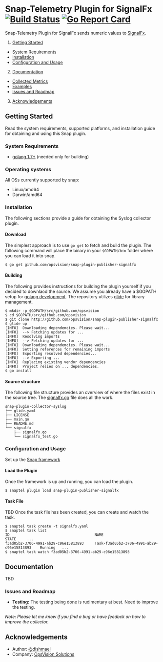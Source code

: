 <!--
http://www.apache.org/licenses/LICENSE-2.0.txt


Copyright 2017 OpsVision Solutions

Licensed under the Apache License, Version 2.0 (the "License");
you may not use this file except in compliance with the License.
You may obtain a copy of the License at

    http://www.apache.org/licenses/LICENSE-2.0

Unless required by applicable law or agreed to in writing, software
distributed under the License is distributed on an "AS IS" BASIS,
WITHOUT WARRANTIES OR CONDITIONS OF ANY KIND, either express or implied.
See the License for the specific language governing permissions and
limitations under the License.
-->
# Snap-Telemetry Plugin for SignalFx [![Build Status](https://travis-ci.org/opsvision/snap-plugin-publisher-signalfx.svg?branch=master)](https://travis-ci.org/opsvision/snap-plugin-publisher-signalfx) [![Go Report Card](https://goreportcard.com/badge/github.com/opsvision/snap-plugin-publisher-signalfx)](https://goreportcard.com/report/github.com/opsvision/snap-plugin-publisher-signalfx)
Snap-Telemetry Plugin for SignalFx sends numeric values to [SignalFx](https://signalfx.com/).

1. [Getting Started](#getting-started)
  * [System Requirements](#system-requirements)
  * [Installation](#installation)
  * [Configuration and Usage](#configuration-and-usage)
2. [Documentation](#documentation)
  * [Collected Metrics](#collected-metrics)
  * [Examples](#examples)
  * [Issues and Roadmap](#issues-and-roadmap)
3. [Acknowledgements](#acknowledgements)

## Getting Started
Read the system requirements, supported platforms, and installation guide for obtaining and using this Snap plugin.
### System Requirements 
* [golang 1.7+](https://golang.org/dl/) (needed only for building)

### Operating systems
All OSs currently supported by snap:
* Linux/amd64
* Darwin/amd64

### Installation
The following sections provide a guide for obtaining the Syslog collector plugin.

#### Download
The simplest approach is to use ```go get``` to fetch and build the plugin. The following command will place the binary in your ```$GOPATH/bin``` folder where you can load it into snap.
```
$ go get github.com/opsvision/snap-plugin-publisher-signalfx
```

#### Building
The following provides instructions for building the plugin yourself if you decided to downlaod the source. We assume you already have a $GOPATH setup for [golang development](https://golang.org/doc/code.html). The repository utilizes [glide](https://github.com/Masterminds/glide) for library management.
```
$ mkdir -p $GOPATH/src/github.com/opsvision
$ cd $GOPATH/src/github.com/opsvision
$ git clone http://github.com/opsvision/snap-plugin-publisher-signalfx
$ glide up
[INFO]	Downloading dependencies. Please wait...
[INFO]	--> Fetching updates for ...
[INFO]	Resolving imports
[INFO]	--> Fetching updates for ...
[INFO]	Downloading dependencies. Please wait...
[INFO]	Setting references for remaining imports
[INFO]	Exporting resolved dependencies...
[INFO]	--> Exporting ...
[INFO]	Replacing existing vendor dependencies
[INFO]	Project relies on ... dependencies.
$ go install
```

#### Source structure
The following file structure provides an overview of where the files exist in the source tree. The [signalfx.go](https://github.com/opsvision/snap-plugin-publisher-signalfx/blob/master/signalfx/signalfx.go) file does all the work.
```
snap-plugin-collector-syslog
├── glide.yaml
├── LICENSE
├── main.go
├── README.md
└── signalfx
    ├── signalfx.go
    └── signalfx_test.go
```

### Configuration and Usage
Set up the [Snap framework](https://github.com/intelsdi-x/snap/blob/master/README.md#getting-started)

#### Load the Plugin
Once the framework is up and running, you can load the plugin.
```
$ snaptel plugin load snap-plugin-publisher-signalfx
```

#### Task File
TBD
Once the task file has been created, you can create and watch the task.
```
$ snaptel task create -t signalfx.yaml
$ snaptel task list
ID                                       NAME                                         STATE     ...
f3ad05b2-3706-4991-ab29-c96e15813893     Task-f3ad05b2-3706-4991-ab29-c96e15813893    Running   ...
$ snaptel task watch f3ad05b2-3706-4991-ab29-c96e15813893
```

## Documentation
TBD

### Issues and Roadmap
* **Testing:** The testing being done is rudimentary at best. Need to improve the testing.

_Note: Please let me know if you find a bug or have feedbck on how to improve the collector._

## Acknowledgements
* Author: [@dishmael](https://github.com/dishmael/)
* Company: [OpsVision Solutions](https://github.com/opsvision)
